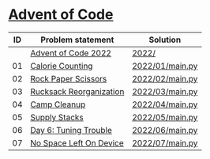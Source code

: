 # [Advent of Code](https://adventofcode.com/)


| ID | Problem statement                                              | Solution                           |
|----|----------------------------------------------------------------|------------------------------------|
|    | [Advent of Code 2022](https://adventofcode.com/2022)           | [2022/](2022/)                     |
| 01 | [Calorie Counting](https://adventofcode.com/2022/day/1)        | [2022/01/main.py](2022/01/main.py) |
| 02 | [Rock Paper Scissors](https://adventofcode.com/2022/day/2)     | [2022/02/main.py](2022/02/main.py) |
| 03 | [Rucksack Reorganization](https://adventofcode.com/2022/day/3) | [2022/03/main.py](2022/03/main.py) |
| 04 | [Camp Cleanup](https://adventofcode.com/2022/day/4)            | [2022/04/main.py](2022/04/main.py) |
| 05 | [Supply Stacks](https://adventofcode.com/2022/day/5)           | [2022/05/main.py](2022/05/main.py) |
| 06 | [Day 6: Tuning Trouble](https://adventofcode.com/2022/day/6)   | [2022/06/main.py](2022/06/main.py) |
| 07 | [No Space Left On Device](https://adventofcode.com/2022/day/7) | [2022/07/main.py](2022/07/main.py) |

